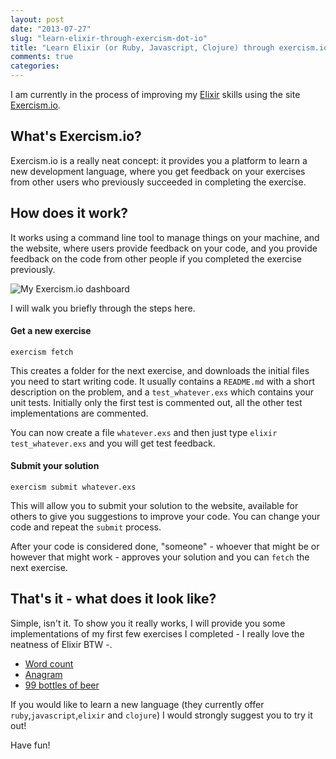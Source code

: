 ```yaml
---
layout: post
date: "2013-07-27"
slug: "learn-elixir-through-exercism-dot-io"
title: "Learn Elixir (or Ruby, Javascript, Clojure) through exercism.io"
comments: true
categories: 
---
```

I am currently in the process of improving my [Elixir](http://elixir-lang.org) skills
using the site [Exercism.io](http://exercism.io). 

## What's Exercism.io?

Exercism.io is a really neat concept: it provides you a platform to learn a new development language, where you get feedback on your exercises from other users who previously succeeded in completing the exercise.

## How does it work?

It works using a command line tool to manage things on your machine, and the website, where users provide feedback on your code, and you provide feedback on the code from other people if you completed the exercise previously.

![My Exercism.io dashboard](http://i.snag.gy/Lw7K4.jpg)

I will walk you briefly through the steps here.

#### Get a new exercise

`exercism fetch`

This creates a folder for the next exercise, and downloads the initial files you need to start writing code. It usually contains a `README.md` with a short description on the problem, and a `test_whatever.exs` which contains your unit tests. Initially only the first test is commented out, all the other test implementations are commented.

You can now create a file `whatever.exs` and then just type `elixir test_whatever.exs` and you will get test feedback.

#### Submit your solution

`exercism submit whatever.exs`

This will allow you to submit your solution to the website, available for others to give you suggestions to improve your code. You can change your code and repeat the  `submit` process.

After your code is considered done, "someone" - whoever that might be or however that might work - approves your solution and you can `fetch` the next exercise.

## That's it - what does it look like?

Simple, isn't it. To show you it really works, I will provide you some implementations of my first few exercises I completed - I really love the neatness of Elixir BTW -.

- [Word count](https://gist.github.com/ToJans/6093252)
- [Anagram](https://gist.github.com/ToJans/6093258)
- [99 bottles of beer](https://gist.github.com/ToJans/6092952)

If you would like to learn a new language (they currently offer `ruby`,`javascript`,`elixir` and `clojure`) I would strongly suggest you to try it out!

Have fun!



